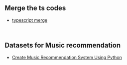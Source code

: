 ## Merge the ts codes
- [typescript merge](https://www.typescriptlang.org/docs/handbook/declaration-merging.html)
<br>

## Datasets for Music recommendation 
- [Create Music Recommendation System Using Python](https://towardsdatascience.com/create-music-recommendation-system-using-python-ce5401317159)
